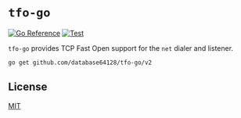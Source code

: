 # `tfo-go`

[![Go Reference](https://pkg.go.dev/badge/github.com/database64128/tfo-go/v2.svg)](https://pkg.go.dev/github.com/database64128/tfo-go/v2)
[![Test](https://github.com/database64128/tfo-go/actions/workflows/test.yml/badge.svg)](https://github.com/database64128/tfo-go/actions/workflows/test.yml)

`tfo-go` provides TCP Fast Open support for the `net` dialer and listener.

```bash
go get github.com/database64128/tfo-go/v2
```

## License

[MIT](LICENSE)

